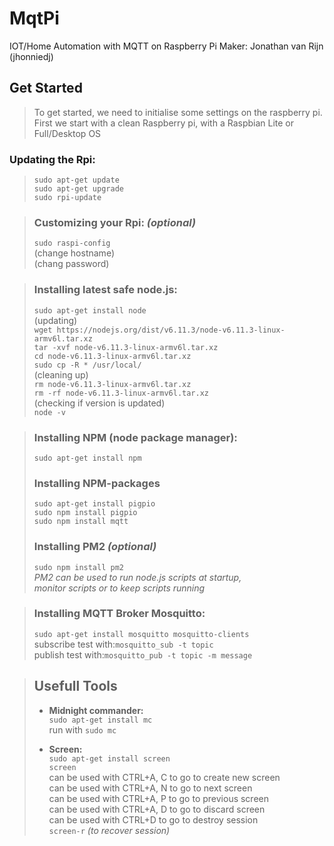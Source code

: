# MqtPi
IOT/Home Automation with MQTT on Raspberry Pi
Maker: Jonathan van Rijn (jhonniedj)

## Get Started
>To get started, we need to initialise some settings on the raspberry pi.
><br>First we start with a clean Raspberry pi, with a Raspbian Lite or Full/Desktop OS

### **Updating the Rpi**:
>`sudo apt-get update`
><br>`sudo apt-get upgrade`
><br>`sudo rpi-update`

>### **Customizing your Rpi:** *(optional)*
>`sudo raspi-config`
><br>(change hostname)
><br>(chang password)

>### **Installing latest safe node.js:**
>`sudo apt-get install node`
><br>(updating)
><br>`wget https://nodejs.org/dist/v6.11.3/node-v6.11.3-linux-armv6l.tar.xz`
><br>`tar -xvf node-v6.11.3-linux-armv6l.tar.xz`
><br>`cd node-v6.11.3-linux-armv6l.tar.xz`
><br>`sudo cp -R * /usr/local/`
><br>(cleaning up)
><br>`rm node-v6.11.3-linux-armv6l.tar.xz`
><br>`rm -rf node-v6.11.3-linux-armv6l.tar.xz`
><br>(checking if version is updated)
><br>`node -v`

>### **Installing NPM (node package manager):**
>`sudo apt-get install npm`
>### **Installing NPM-packages**
>`sudo apt-get install pigpio`
><br>`sudo npm install pigpio `
><br>`sudo npm install mqtt`
>### **Installing PM2** *(optional)*
>`sudo npm install pm2`
><br>*PM2 can be used to run node.js scripts at startup,*
><br>*monitor scripts or to keep scripts running*

>### **Installing MQTT Broker Mosquitto:**
>`sudo apt-get install mosquitto mosquitto-clients`
><br>subscribe test with:`mosquitto_sub -t topic`
><br>publish test with:`mosquitto_pub -t topic -m message`

>## Usefull Tools
>- **Midnight commander:**
><br>`sudo apt-get install mc`
><br>run with `sudo mc`
>
>- **Screen:**
><br>`sudo apt-get install screen`
><br>`screen`
><br>can be used with CTRL+A, C to go to create new screen
><br>can be used with CTRL+A, N to go to next screen
><br>can be used with CTRL+A, P to go to previous screen
><br>can be used with CTRL+A, D to go to discard screen
><br>can be used with CTRL+D to go to destroy session
><br>`screen-r` *(to recover session)*
